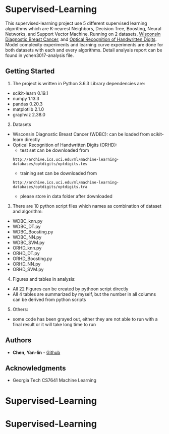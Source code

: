 # Supervised-Learning

This supervised-learning project use 5 different supervised learning algorithms which are K-nearest Neighbors, Decision Tree, Boosting, Neural Networks, and Support Vector Machine. Running on 2 datasets, [Wisconsin Diagnostic Breast Cancer](http://archive.ics.uci.edu/ml/datasets/Breast+Cancer+Wisconsin+%28Diagnostic%29), and [Optical Recognition of Handwritten Digits](http://archive.ics.uci.edu/ml/datasets/optical+recognition+of+handwritten+digits). Model complexity experiments and learning curve experiments are done for both datasets with each and every algorithms. Detail analyais report can be found in ychen3017-analysis file.

## Getting Started

1. The project is written in Python 3.6.3 Library dependencies are: 
- scikit-learn 0.19.1
- numpy 1.13.3
- pandas 0.20.3
- matplotlib 2.1.0
- graphviz 2.38.0

2. Datasets
- Wisconsin Diagnostic Breast Cancer (WDBC): can be loaded from scikit-learn directly
- Optical Recognition of Handwritten Digits (ORHD): 
	- test set can be downloaded from 
  ```
  http://archive.ics.uci.edu/ml/machine-learning-databases/optdigits/optdigits.tes
  ```
	- training set can be downloaded from 
  ```
  http://archive.ics.uci.edu/ml/machine-learning-databases/optdigits/optdigits.tra
  ```
	- please store in data folder after downloaded 

3. There are 10 python script files which names as combination of dataset and algorithm:
- WDBC_knn.py
- WDBC_DT.py
- WDBC_Boosting.py
- WDBC_NN.py
- WDBC_SVM.py
- ORHD_knn.py
- ORHD_DT.py
- ORHD_Boosting.py
- ORHD_NN.py
- ORHD_SVM.py

4. Figures and tables in analysis:
- All 22 Figures can be created by pythoon script directly
- All 4 tables are summarized by myself, but the number in all columns can be derived from python scripts


5. Others:
- some code has been grayed out, either they are not able to run with a final result or it will take long time to run






## Authors

* **Chen, Yan-lin** - [Github](https://github.com/ylc0006)


## Acknowledgments

* Georgia Tech CS7641 Machine Learning

# Supervised-Learning
# Supervised-Learning
